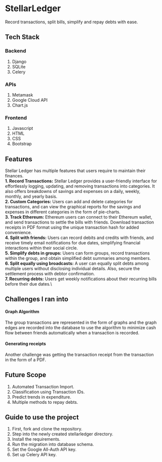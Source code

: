 # StellarLedger
Record transactions, split bills, simplify and repay debts with ease.
## Tech Stack
### Backend
1. Django
2. SQLite
3. Celery
### APIs
1. Metamask
2. Google Cloud API
3. Chart.js
### Frontend
1. Javascript
2. HTML
3. CSS
4. Bootstrap
## Features
Stellar Ledger has multiple features that users require to maintain their finances.\
**1. Record Transactions:** Stellar Ledger provides a user-friendly interface for effortlessly logging, updating, and removing transactions into categories. It also offers breakdowns of savings and expenses on a daily, weekly, monthly, and yearly basis.\
**2. Custom Categories:** Users can add and delete categories for transactions, and can view the graphical reports for the savings and expenses in different categories in the form of pie-charts.\
**3. Track Ethereum:** Ethereum users can connect to their Ethereum wallet, and send transactions to settle the bills with friends. Download transaction receipts in PDF format using the unique transaction hash for added convenience.\
**4. Split with friends:** Users can record debits and credits with friends, and receive timely email notifications for due dates, simplifying financial interactions within their social circle.\
**5. Simplify debts in groups:** Users can form groups, record transactions within the group, and obtain simplified debt summaries among members.\
**6. Split equally using broadcasts:** A user can equally split debts among multiple users without disclosing individual details. Also, secure the settlement process with debtor confirmation.\
**7. Recurring debts:** Users get weekly notifications about their recurring bills before their due dates.\
## Challenges I ran into
#### Graph Algorithm
 The group transactions are represented in the form of graphs and the graph edges are recorded into the database to use the algorithm to minimize cash flow between friends automatically when a transaction is recorded.

#### Generating receipts
Another challenge was getting the transaction receipt from the transaction in the form of a PDF.

## Future Scope
1. Automated Transaction Import.
2. Classification using Transaction IDs.
3. Predict trends in expenditure.
4. Multiple methods to repay debts.

## Guide to use the project
1. First, fork and clone the repository.
2. Step into the newly created stellarledger directory.
3.  Install the requirements.
4.  Run the migration into database schema.
5.  Set the Google All-Auth API key.
6.  Set up Celery API key.
